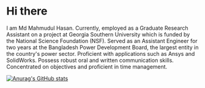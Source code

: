 # Hi there

I am Md Mahmudul Hasan. Currently, employed as a Graduate Research Assistant on a project at Georgia Southern University which is
funded by the National Science Foundation (NSF). Served as an Assistant Engineer for two years at
the Bangladesh Power Development Board, the largest entity in the country's power sector. Proficient
with applications such as Ansys and SolidWorks. Possess robust oral and written communication
skills. Concentrated on objectives and proficient in time management.

[![Anurag's GitHub stats](https://github-readme-stats.vercel.app/api?username=mahmudul14)](https://github.com/anuraghazra/github-readme-stats)
